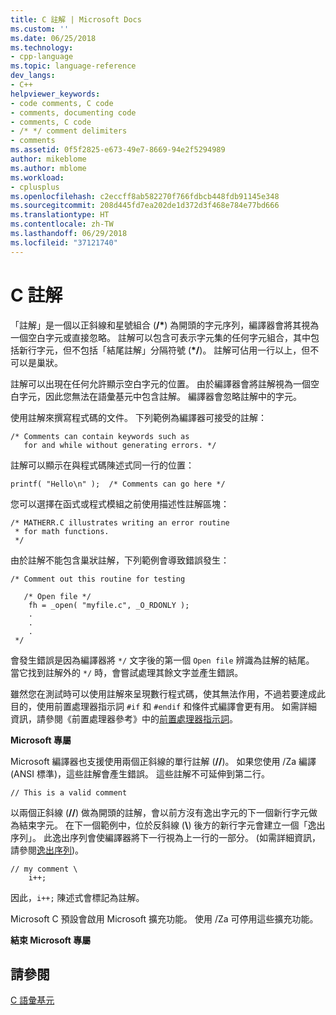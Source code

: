 ```yaml
---
title: C 註解 | Microsoft Docs
ms.custom: ''
ms.date: 06/25/2018
ms.technology:
- cpp-language
ms.topic: language-reference
dev_langs:
- C++
helpviewer_keywords:
- code comments, C code
- comments, documenting code
- comments, C code
- /* */ comment delimiters
- comments
ms.assetid: 0f5f2825-e673-49e7-8669-94e2f5294989
author: mikeblome
ms.author: mblome
ms.workload:
- cplusplus
ms.openlocfilehash: c2eccff8ab582270f766fdbcb448fdb91145e348
ms.sourcegitcommit: 208d445fd7ea202de1d372d3f468e784e77bd666
ms.translationtype: HT
ms.contentlocale: zh-TW
ms.lasthandoff: 06/29/2018
ms.locfileid: "37121740"
---
```

# <a name="c-comments"></a>C 註解
「註解」是一個以正斜線和星號組合 (<b>/\*</b>) 為開頭的字元序列，編譯器會將其視為一個空白字元或直接忽略。 註解可以包含可表示字元集的任何字元組合，其中包括新行字元，但不包括「結尾註解」分隔符號 (<b>\*/</b>)。 註解可佔用一行以上，但不可以是巢狀。  
  
 註解可以出現在任何允許顯示空白字元的位置。 由於編譯器會將註解視為一個空白字元，因此您無法在語彙基元中包含註解。 編譯器會忽略註解中的字元。  
  
 使用註解來撰寫程式碼的文件。 下列範例為編譯器可接受的註解：  
  
```  
/* Comments can contain keywords such as  
   for and while without generating errors. */  
```  
  
 註解可以顯示在與程式碼陳述式同一行的位置：  
  
```  
printf( "Hello\n" );  /* Comments can go here */  
```  
  
 您可以選擇在函式或程式模組之前使用描述性註解區塊：  
  
```  
/* MATHERR.C illustrates writing an error routine   
 * for math functions.   
 */   
```  
  
 由於註解不能包含巢狀註解，下列範例會導致錯誤發生：  
  
```  
/* Comment out this routine for testing   
  
   /* Open file */  
    fh = _open( "myfile.c", _O_RDONLY );  
    .  
    .  
    .  
 */  
```  
  
 會發生錯誤是因為編譯器將 `*/` 文字後的第一個 `Open file` 辨識為註解的結尾。 當它找到註解外的 `*/` 時，會嘗試處理其餘文字並產生錯誤。  
  
 雖然您在測試時可以使用註解來呈現數行程式碼，使其無法作用，不過若要達成此目的，使用前置處理器指示詞 `#if` 和 `#endif` 和條件式編譯會更有用。 如需詳細資訊，請參閱《前置處理器參考》中的[前置處理器指示詞](../preprocessor/preprocessor-directives.md)。  
  
 **Microsoft 專屬**  
  
 Microsoft 編譯器也支援使用兩個正斜線的單行註解 (__//__)。 如果您使用 /Za 編譯 (ANSI 標準)，這些註解會產生錯誤。 這些註解不可延伸到第二行。  
  
```  
// This is a valid comment  
```  
  
 以兩個正斜線 (__//__) 做為開頭的註解，會以前方沒有逸出字元的下一個新行字元做為結束字元。 在下一個範例中，位於反斜線 (**\\**) 後方的新行字元會建立一個「逸出序列」。 此逸出序列會使編譯器將下一行視為上一行的一部分。 (如需詳細資訊，請參閱[逸出序列](../c-language/escape-sequences.md))。  
  
```  
// my comment \  
    i++;   
```  
  
 因此，`i++;` 陳述式會標記為註解。  
  
 Microsoft C 預設會啟用 Microsoft 擴充功能。 使用 /Za 可停用這些擴充功能。  
  
 **結束 Microsoft 專屬**  
  
## <a name="see-also"></a>請參閱  
 [C 語彙基元](../c-language/c-tokens.md)
